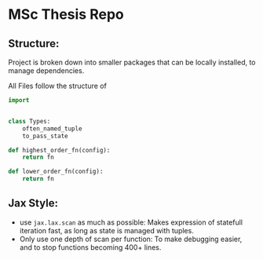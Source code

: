 # MSc Thesis Repo

## Structure:
Project is broken down into smaller packages that can be locally installed, to manage dependencies.
 
All Files follow the structure of 

```Python 
import 


class Types:
    often_named_tuple
    to_pass_state

def highest_order_fn(config):
    return fn

def lower_order_fn(config):
    return fn

```

## Jax Style: 
 - use `jax.lax.scan` as much as possible: 
 Makes expression of statefull iteration fast, as long as state is managed with tuples. 
 - Only use one depth of scan per function:
 To make debugging easier, and to stop functions becoming 400+ lines.


